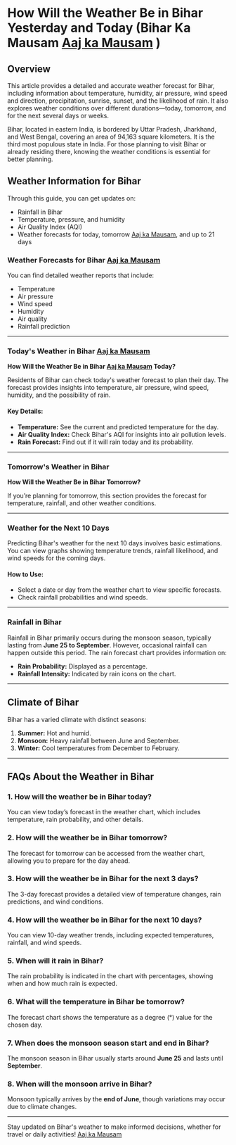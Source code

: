  # How Will the Weather Be in Bihar Yesterday and Today (Bihar Ka Mausam [Aaj ka Mausam](https://aajkamausam.ind.in/) )

## Overview
This article provides a detailed and accurate weather forecast for Bihar, including information about temperature, humidity, air pressure, wind speed and direction, precipitation, sunrise, sunset, and the likelihood of rain. It also explores weather conditions over different durations—today, tomorrow, and for the next several days or weeks.

Bihar, located in eastern India, is bordered by Uttar Pradesh, Jharkhand, and West Bengal, covering an area of 94,163 square kilometers. It is the third most populous state in India. For those planning to visit Bihar or already residing there, knowing the weather conditions is essential for better planning.

## Weather Information for Bihar
Through this guide, you can get updates on:
- Rainfall in Bihar
- Temperature, pressure, and humidity
- Air Quality Index (AQI)
- Weather forecasts for today, tomorrow [Aaj ka Mausam](https://aajkamausam.ind.in/), and up to 21 days

### Weather Forecasts for Bihar [Aaj ka Mausam](https://aajkamausam.ind.in/)
You can find detailed weather reports that include:
- Temperature
- Air pressure
- Wind speed
- Humidity
- Air quality
- Rainfall prediction

---

### Today's Weather in Bihar [Aaj ka Mausam](https://aajkamausam.ind.in/)
**How Will the Weather Be in Bihar [Aaj ka Mausam](https://aajkamausam.ind.in/) Today?**

Residents of Bihar can check today's weather forecast to plan their day. The forecast provides insights into temperature, air pressure, wind speed, humidity, and the possibility of rain.

#### Key Details:
- **Temperature:** See the current and predicted temperature for the day.
- **Air Quality Index:** Check Bihar's AQI for insights into air pollution levels.
- **Rain Forecast:** Find out if it will rain today and its probability.

---

### Tomorrow's Weather in Bihar
**How Will the Weather Be in Bihar Tomorrow?**

If you’re planning for tomorrow, this section provides the forecast for temperature, rainfall, and other weather conditions.

---

### Weather for the Next 10 Days
Predicting Bihar's weather for the next 10 days involves basic estimations. You can view graphs showing temperature trends, rainfall likelihood, and wind speeds for the coming days.

#### How to Use:
- Select a date or day from the weather chart to view specific forecasts.
- Check rainfall probabilities and wind speeds.

---

### Rainfall in Bihar
Rainfall in Bihar primarily occurs during the monsoon season, typically lasting from **June 25 to September**. However, occasional rainfall can happen outside this period. The rain forecast chart provides information on:
- **Rain Probability:** Displayed as a percentage.
- **Rainfall Intensity:** Indicated by rain icons on the chart.

---

## Climate of Bihar
Bihar has a varied climate with distinct seasons:
1. **Summer:** Hot and humid.
2. **Monsoon:** Heavy rainfall between June and September.
3. **Winter:** Cool temperatures from December to February.

---

## FAQs About the Weather in Bihar

### 1. How will the weather be in Bihar today?
You can view today’s forecast in the weather chart, which includes temperature, rain probability, and other details.

### 2. How will the weather be in Bihar tomorrow?
The forecast for tomorrow can be accessed from the weather chart, allowing you to prepare for the day ahead.

### 3. How will the weather be in Bihar for the next 3 days?
The 3-day forecast provides a detailed view of temperature changes, rain predictions, and wind conditions.

### 4. How will the weather be in Bihar for the next 10 days?
You can view 10-day weather trends, including expected temperatures, rainfall, and wind speeds.

### 5. When will it rain in Bihar?
The rain probability is indicated in the chart with percentages, showing when and how much rain is expected.

### 6. What will the temperature in Bihar be tomorrow?
The forecast chart shows the temperature as a degree (°) value for the chosen day.

### 7. When does the monsoon season start and end in Bihar?
The monsoon season in Bihar usually starts around **June 25** and lasts until **September**.

### 8. When will the monsoon arrive in Bihar?
Monsoon typically arrives by the **end of June**, though variations may occur due to climate changes.

---

Stay updated on Bihar's weather to make informed decisions, whether for travel or daily activities!
[Aaj ka Mausam](https://aajkamausam.ind.in/)

